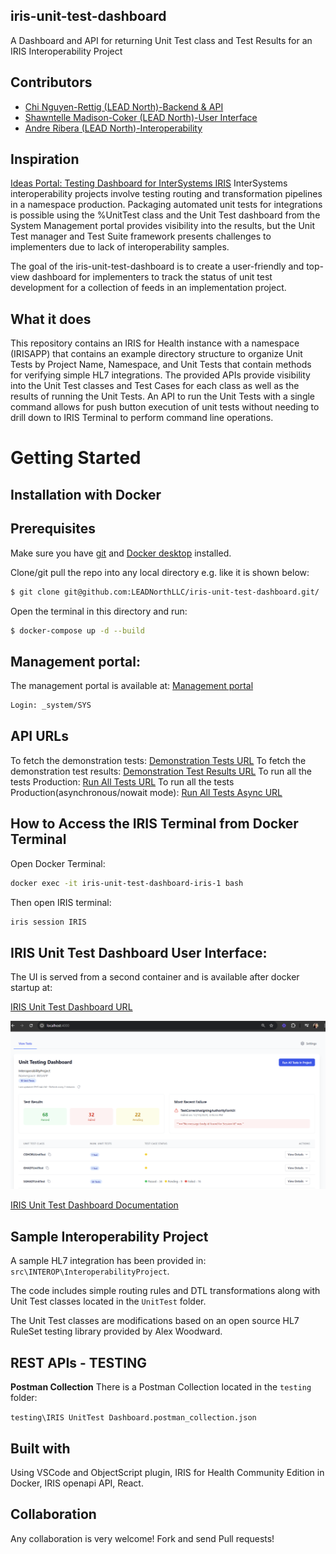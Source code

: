 ## iris-unit-test-dashboard

A Dashboard and API for returning Unit Test class and Test Results for an IRIS Interoperability Project 

## Contributors

* [Chi Nguyen-Rettig (LEAD North)-Backend & API](https://community.intersystems.com/user/chi-nguyen-rettig)
* [Shawntelle Madison-Coker (LEAD North)-User Interface](https://community.intersystems.com/user/shawntelle-madison-coker) 
* [Andre Ribera (LEAD North)-Interoperability](https://community.intersystems.com/user/andre-ribera)

## Inspiration
[Ideas Portal: Testing Dashboard for InterSystems IRIS](https://ideas.intersystems.com/ideas/DPI-I-441)
InterSystems interoperability projects involve testing routing and transformation pipelines in a namespace production. 
Packaging automated unit tests for integrations is possible using the %UnitTest class and the Unit Test dashboard from the 
System Management portal provides visibility into the results, but the Unit Test manager and Test Suite framework presents challenges to implementers due to lack of interoperability samples. 

The goal of the iris-unit-test-dashboard is to create a user-friendly and top-view dashboard for implementers to track the status of unit test development for a collection of feeds in an implementation project. 

## What it does
This repository contains an IRIS for Health instance with a namespace (IRISAPP) that contains an example directory structure to organize Unit Tests by Project Name, Namespace, and Unit Tests that contain methods for verifying simple HL7 integrations. The provided APIs provide visibility into the Unit Test classes and Test Cases for each class as well as the results of running the Unit Tests. An API to run the Unit Tests with a single command allows for push button execution of unit tests without needing to drill down to IRIS Terminal to perform command line operations. 

<!--
It uses [swagger-ui](https://openexchange.intersystems.com/package/iris-web-swagger-ui) module to provide documentation and test environment for API.
-->

# Getting Started

## Installation with Docker 

## Prerequisites
Make sure you have [git](https://git-scm.com/book/en/v2/Getting-Started-Installing-Git) and [Docker desktop](https://www.docker.com/products/docker-desktop) installed.


Clone/git pull the repo into any local directory e.g. like it is shown below:

```bash
$ git clone git@github.com:LEADNorthLLC/iris-unit-test-dashboard.git/
```

Open the terminal in this directory and run:

```bash
$ docker-compose up -d --build
```

## Management portal: 

The management portal is available at: 
[Management portal](http://localhost:62773/csp/sys/UtilHome.csp)

```bash
Login: _system/SYS
```

## API URLs

To fetch the demonstration tests: [Demonstration Tests URL](http://localhost:62773/csp/unittest/service)
To fetch the demonstration test results: [Demonstration Test Results URL](http://localhost:62773/csp/unittest/service/results)
To run all the tests Production: [Run All Tests URL](http://localhost:62773/csp/unittest/service/runtest)
To run all the tests Production(asynchronous/nowait mode): [Run All Tests Async URL](http://localhost:62773/csp/unittest/service/runtestasync)

## How to Access the IRIS Terminal from Docker Terminal

Open Docker Terminal: 
```bash
docker exec -it iris-unit-test-dashboard-iris-1 bash
```

Then open IRIS terminal:
```bash
iris session IRIS
```

## IRIS Unit Test Dashboard User Interface:

The UI is served from a second container and is available after docker startup at: 

[IRIS Unit Test Dashboard URL](http://localhost:4000)

![IRIS Unit Test Dashboard](image.png)

[IRIS Unit Test Dashboard Documentation](test-ui.md)

## Sample Interoperability Project
A sample HL7 integration has been provided in: `src\INTEROP\InteroperabilityProject`.

The code includes simple routing rules and DTL transformations along with Unit Test classes located in the `UnitTest` folder. 

The Unit Test classes are modifications based on an open source HL7 RuleSet testing library provided by Alex Woodward. 

## REST APIs - TESTING

**Postman Collection**
There is a Postman Collection located in the `testing` folder:

`testing\IRIS UnitTest Dashboard.postman_collection.json` 

## Built with
Using VSCode and ObjectScript plugin, IRIS for Health Community Edition in Docker, IRIS openapi API, React.

## Collaboration 
Any collaboration is very welcome! Fork and send Pull requests!
## 